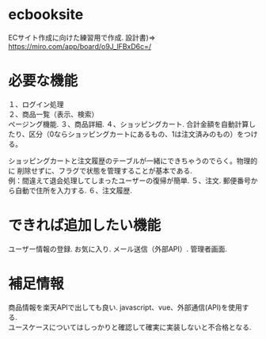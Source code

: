# ecbooksite
ECサイト作成に向けた練習用で作成. 
設計書)=>
https://miro.com/app/board/o9J_lFBxD6c=/

# 必要な機能
１、ログイン処理<br>
２、商品一覧（表示、検索）<br>
ページング機能. 
３、商品詳細. 
４、ショッピングカート. 
合計金額を自動計算したり、区分（0ならショッピングカートにあるもの、1は注文済みのもの）をつける。

ショッピングカートと注文履歴のテーブルが一緒にできちゃうのでらく。物理的に 削除せずに、フラグで状態を管理することが基本である.  
例：間違えて退会処理してしまったユーザーの復帰が簡単. 
５、注文. 
郵便番号から自動で住所を入力する. 
６、注文履歴. 

# できれば追加したい機能
ユーザー情報の登録. 
お気に入り. 
メール送信（外部API）. 
管理者画面. 

# 補足情報
商品情報を楽天APIで出しても良い. 
javascript、vue、外部通信(API)を使用する.     
ユースケースについてはしっかりと確認して確実に実装しないと不合格となる.  
